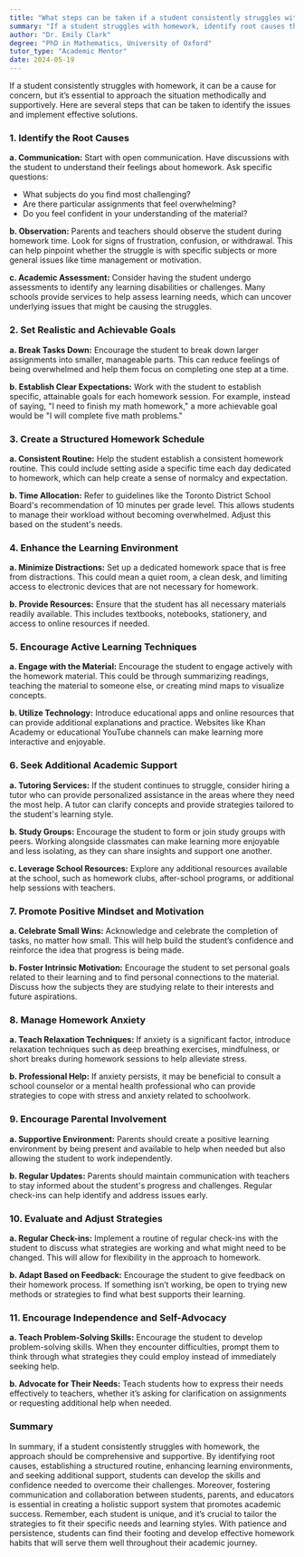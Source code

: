 ```yaml
---
title: "What steps can be taken if a student consistently struggles with homework?"
summary: "If a student struggles with homework, identify root causes through communication and observation, then implement supportive solutions to help them succeed."
author: "Dr. Emily Clark"
degree: "PhD in Mathematics, University of Oxford"
tutor_type: "Academic Mentor"
date: 2024-05-19
---
```


If a student consistently struggles with homework, it can be a cause for concern, but it’s essential to approach the situation methodically and supportively. Here are several steps that can be taken to identify the issues and implement effective solutions.

### 1. **Identify the Root Causes**

**a. Communication:**
Start with open communication. Have discussions with the student to understand their feelings about homework. Ask specific questions:
- What subjects do you find most challenging?
- Are there particular assignments that feel overwhelming?
- Do you feel confident in your understanding of the material?

**b. Observation:**
Parents and teachers should observe the student during homework time. Look for signs of frustration, confusion, or withdrawal. This can help pinpoint whether the struggle is with specific subjects or more general issues like time management or motivation.

**c. Academic Assessment:**
Consider having the student undergo assessments to identify any learning disabilities or challenges. Many schools provide services to help assess learning needs, which can uncover underlying issues that might be causing the struggles.

### 2. **Set Realistic and Achievable Goals**

**a. Break Tasks Down:**
Encourage the student to break down larger assignments into smaller, manageable parts. This can reduce feelings of being overwhelmed and help them focus on completing one step at a time.

**b. Establish Clear Expectations:**
Work with the student to establish specific, attainable goals for each homework session. For example, instead of saying, "I need to finish my math homework," a more achievable goal would be "I will complete five math problems."

### 3. **Create a Structured Homework Schedule**

**a. Consistent Routine:**
Help the student establish a consistent homework routine. This could include setting aside a specific time each day dedicated to homework, which can help create a sense of normalcy and expectation.

**b. Time Allocation:**
Refer to guidelines like the Toronto District School Board's recommendation of 10 minutes per grade level. This allows students to manage their workload without becoming overwhelmed. Adjust this based on the student's needs.

### 4. **Enhance the Learning Environment**

**a. Minimize Distractions:**
Set up a dedicated homework space that is free from distractions. This could mean a quiet room, a clean desk, and limiting access to electronic devices that are not necessary for homework.

**b. Provide Resources:**
Ensure that the student has all necessary materials readily available. This includes textbooks, notebooks, stationery, and access to online resources if needed.

### 5. **Encourage Active Learning Techniques**

**a. Engage with the Material:**
Encourage the student to engage actively with the homework material. This could be through summarizing readings, teaching the material to someone else, or creating mind maps to visualize concepts.

**b. Utilize Technology:**
Introduce educational apps and online resources that can provide additional explanations and practice. Websites like Khan Academy or educational YouTube channels can make learning more interactive and enjoyable.

### 6. **Seek Additional Academic Support**

**a. Tutoring Services:**
If the student continues to struggle, consider hiring a tutor who can provide personalized assistance in the areas where they need the most help. A tutor can clarify concepts and provide strategies tailored to the student's learning style.

**b. Study Groups:**
Encourage the student to form or join study groups with peers. Working alongside classmates can make learning more enjoyable and less isolating, as they can share insights and support one another.

**c. Leverage School Resources:**
Explore any additional resources available at the school, such as homework clubs, after-school programs, or additional help sessions with teachers.

### 7. **Promote Positive Mindset and Motivation**

**a. Celebrate Small Wins:**
Acknowledge and celebrate the completion of tasks, no matter how small. This will help build the student’s confidence and reinforce the idea that progress is being made.

**b. Foster Intrinsic Motivation:**
Encourage the student to set personal goals related to their learning and to find personal connections to the material. Discuss how the subjects they are studying relate to their interests and future aspirations.

### 8. **Manage Homework Anxiety**

**a. Teach Relaxation Techniques:**
If anxiety is a significant factor, introduce relaxation techniques such as deep breathing exercises, mindfulness, or short breaks during homework sessions to help alleviate stress.

**b. Professional Help:**
If anxiety persists, it may be beneficial to consult a school counselor or a mental health professional who can provide strategies to cope with stress and anxiety related to schoolwork.

### 9. **Encourage Parental Involvement**

**a. Supportive Environment:**
Parents should create a positive learning environment by being present and available to help when needed but also allowing the student to work independently.

**b. Regular Updates:**
Parents should maintain communication with teachers to stay informed about the student's progress and challenges. Regular check-ins can help identify and address issues early.

### 10. **Evaluate and Adjust Strategies**

**a. Regular Check-ins:**
Implement a routine of regular check-ins with the student to discuss what strategies are working and what might need to be changed. This will allow for flexibility in the approach to homework.

**b. Adapt Based on Feedback:**
Encourage the student to give feedback on their homework process. If something isn’t working, be open to trying new methods or strategies to find what best supports their learning.

### 11. **Encourage Independence and Self-Advocacy**

**a. Teach Problem-Solving Skills:**
Encourage the student to develop problem-solving skills. When they encounter difficulties, prompt them to think through what strategies they could employ instead of immediately seeking help.

**b. Advocate for Their Needs:**
Teach students how to express their needs effectively to teachers, whether it’s asking for clarification on assignments or requesting additional help when needed.

### Summary

In summary, if a student consistently struggles with homework, the approach should be comprehensive and supportive. By identifying root causes, establishing a structured routine, enhancing learning environments, and seeking additional support, students can develop the skills and confidence needed to overcome their challenges. Moreover, fostering communication and collaboration between students, parents, and educators is essential in creating a holistic support system that promotes academic success. Remember, each student is unique, and it’s crucial to tailor the strategies to fit their specific needs and learning styles. With patience and persistence, students can find their footing and develop effective homework habits that will serve them well throughout their academic journey.
    
